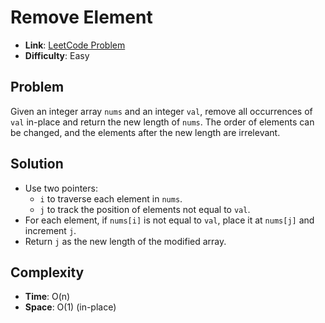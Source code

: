 # Remove Element

- **Link**: [LeetCode Problem](https://leetcode.com/problems/remove-element/)
- **Difficulty**: Easy

## Problem
Given an integer array `nums` and an integer `val`, remove all occurrences of `val` in-place and return the new length of `nums`. The order of elements can be changed, and the elements after the new length are irrelevant.

## Solution
- Use two pointers:
  - `i` to traverse each element in `nums`.
  - `j` to track the position of elements not equal to `val`.
- For each element, if `nums[i]` is not equal to `val`, place it at `nums[j]` and increment `j`.
- Return `j` as the new length of the modified array.

## Complexity
- **Time**: O(n)
- **Space**: O(1) (in-place)
